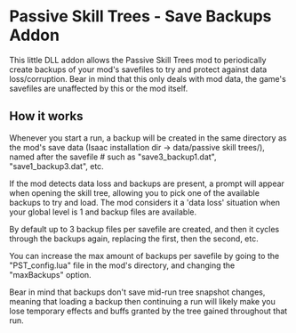 # Passive Skill Trees - Save Backups Addon

This little DLL addon allows the Passive Skill Trees mod to periodically create backups of your mod's savefiles to try and protect against data loss/corruption. Bear in mind that this only deals with mod data, the game's savefiles are unaffected by this or the mod itself.

## **How it works**

Whenever you start a run, a backup will be created in the same directory as the mod's save data (Isaac installation dir -> data/passive skill trees/), named after the savefile # such as "save3_backup1.dat", "save1_backup3.dat", etc.

If the mod detects data loss and backups are present, a prompt will appear when opening the skill tree, allowing you to pick one of the available backups to try and load. The mod considers it a 'data loss' situation when your global level is 1 and backup files are available.

By default up to 3 backup files per savefile are created, and then it cycles through the backups again, replacing the first, then the second, etc.

You can increase the max amount of backups per savefile by going to the "PST_config.lua" file in the mod's directory, and changing the "maxBackups" option.

Bear in mind that backups don't save mid-run tree snapshot changes, meaning that loading a backup then continuing a run will likely make you lose temporary effects and buffs granted by the tree gained throughout that run.
